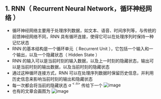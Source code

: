 ## 1. RNN（ Recurrent Neural Network，循环神经网络 ）

- 循环神经网络主要用于处理序列数据，如文本、语音、时间序列等，与传统的前馈神经网络不同，RNN 具有循环连接，使得它可以在处理序列时保持一种记忆状态
- RNN 的基本结构是一个循环单元（ Recurrent Unit ），它包括一个输入和一个输出，以及一个隐藏状态（ Hidden State ）
- RNN 的输入可以是当前时刻的输入数据，以及上一时刻的隐藏状态，输出可以是当前时刻的输出数据，以及当前时刻的隐藏状态
- 通过这种循环连接方式，RNN 可以在处理序列数据时保留历史信息，并利用历史信息来影响当前时刻的输出和隐藏状态
- 每一次都会将当前的隐藏状态 $a^{<n>}$ 传给下一个
  ![image](https://i.postimg.cc/FsxF5Qn1/image.png)
- 也有的文章会画图为
  ![image](https://i.postimg.cc/X7xW1kpC/image.png)
